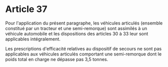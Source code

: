 # Article 37

Pour l'application du présent paragraphe, les véhicules articulés (ensemble constitué par un tracteur et une semi-remorque) sont assimilés à un véhicule automobile et les dispositions des articles 30 à 33 leur sont applicables intégralement.

Les prescriptions d'efficacité relatives au dispositif de secours ne sont pas applicables aux véhicules articulés comportant une semi-remorque dont le poids total en charge ne dépasse pas 3,5 tonnes.
